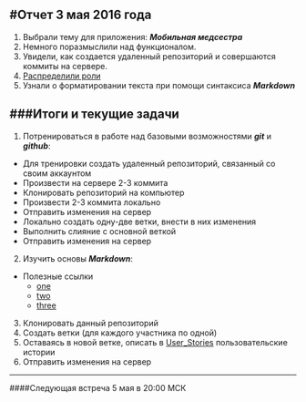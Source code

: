 #Отчет 3 мая 2016 года
----------------------
1. Выбрали тему для приложения: **_Мобильная медсестра_**
2. Немного поразмыслили над функционалом.
3. Увидели, как создается удаленный репозиторий и совершаются коммиты на сервере.
4. [Распределили роли](https://github.com/khasang-incubator/Android_2016_05_03/blob/master/Роли%20и%20Исполнители.md)
5. Узнали о форматировании текста при помощи синтаксиса **_Markdown_**

###Итоги и текущие задачи
--------------------------
1. Потренироваться в работе над базовыми возможностями **_git_** и **_github_**:
 * Для тренировки создать удаленный репозиторий, связанный со своим аккаунтом
 * Произвести на сервере 2-3 коммита
 * Клонировать репозиторий на компьютер
 * Произвести 2-3 коммита локально
 * Отправить изменения на сервер
 * Локально создать одну-две ветки, внести в них изменения
 * Выполнить слияние с основной веткой
 * Отправить изменения на сервер
2. Изучить основы **_Markdown_**:
 * Полезные ссылки
     * [one](https://help.github.com/articles/basic-writing-and-formatting-syntax/)
     * [two](https://guides.github.com/features/mastering-markdown/)
     * [three](http://www.markdowntutorial.com)
3. Клонировать данный репозиторий
4. Создать ветки (для каждого участника по одной)
5. Оставаясь в новой ветке, описать в [User_Stories][first link] пользовательские истории
6. Отправить изменения на сервер

----------------------------------------

####Следующая встреча 5 мая в 20:00 МСК

[first link]: https://github.com/khasang-incubator/Android_2016_05_03/blob/master/User_Stories.md
